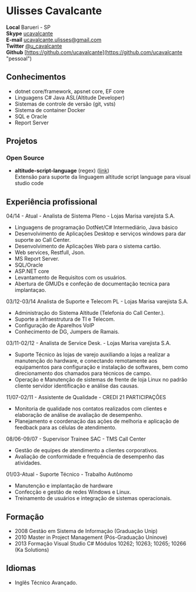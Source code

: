# Ulisses Cavalcante

**Local**   Barueri - SP  
**Skype**   [ucavalcante](skype:ucavalcante?chat "pessoal")  
**E-mail**  ucavalcante.ulisses@gmail.com  
**Twitter** [@u_cavalcante](http://twitter.com/u_cavalcante "pessoal")  
**Github**  [https://github.com/ucavalcante](https://github.com/ucavalcante "pessoal")  

## Conhecimentos

* dotnet core/framework, apsnet core, EF core
* Linguagens C# Java ASL(Altitude Developer)
* Sistemas de controle de versão (git, vsts)
* Sistema de container Docker
* SQL e Oracle
* Report Server

## Projetos

### Open Source

* **altitude-script-language** (regex) ([link](https://marketplace.visualstudio.com/items?itemName=ucavalcante.altitude-script-language "vscode"))  
  Extensão para suporte da linguagem altitude script language para visual studio code

## Experiência profissional

04/14 - Atual - Analista de Sistema Pleno - Lojas Marisa varejista S.A.

* Linguagens de programação DotNet/C# Intermediário, Java básico
* Desenvolvimento de Aplicações Desktop e serviços windows para dar suporte ao Call Center.
* Desenvolvimento de Aplicações Web para o sistema cartão.
* Web services, Restfull, Json.
* MS Report Server.
* SQL/Oracle
* ASP.NET core
* Levantamento de Requisitos com os usuários.
* Abertura de GMUDs e confeção de documentação tecnica para implantaçao.

03/12-03/14 Analista de Suporte e Telecom PL - Lojas Marisa varejista S.A.

* Administração do Sistema Altitude (Telefonia do Call Center.).
* Suporte a infraestrutura de TI e Telecom.
* Configuração de Aparelhos VoIP
* Conhecimento de DG, Jumpers de Ramais.

03/11-02/12 - Analista de Service Desk. - Lojas Marisa varejista S.A.

* Suporte Técnico às lojas de varejo auxiliando a lojas a realizar a manutenção do hardware, e conectando remotamente aos equipamentos para configuração e instalação de softwares, bem como direcionamento dos chamados para técnicos de campo.
* Operação e Manutenção de sistemas de frente de loja Linux no padrão cliente servidor identificação e análise das causas.

11/07-02/11 - Assistente de Qualidade - CREDI 21 PARTICIPAÇÕES

* Monitoria de qualidade nos contatos realizados com clientes e elaboração de análise de avaliação de desempenho.
* Planejamento e coordenação das ações de melhoria e aplicação de feedback para as células de atendimento.

08/06-09/07 - Supervisor Trainee SAC - TMS Call Center

* Gestão de equipes de atendimento a clientes corporativos.
* Avaliação de conformidade e frequência de desempenho das atividades.

01/03-Atual - Suporte Técnico - Trabalho Autônomo

* Manutenção e implantação de hardware
* Confecção e gestão de redes Windows e Linux.
* Treinamento de usuários e integração de sistemas operacionais.

## Formação

* 2008 Gestão em Sistema de Informação (Graduação Unip)
* 2010 Master in Project Management (Pós-Graduação Uninove)
* 2013 Formação Visual Studio C# Módulos 10262; 10263; 10265; 10266 (Ka Solutions)

## Idiomas

* Inglês Técnico Avançado.
